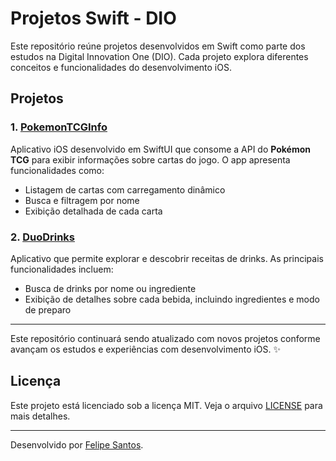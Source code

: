 # Projetos Swift - DIO

Este repositório reúne projetos desenvolvidos em Swift como parte dos estudos na Digital Innovation One (DIO). Cada projeto explora diferentes conceitos e funcionalidades do desenvolvimento iOS.

## Projetos

### 1. [PokemonTCGInfo](https://github.com/felipesantos17/PokemonTCGInfo)

Aplicativo iOS desenvolvido em SwiftUI que consome a API do **Pokémon TCG** para exibir informações sobre cartas do jogo. O app apresenta funcionalidades como:
- Listagem de cartas com carregamento dinâmico
- Busca e filtragem por nome
- Exibição detalhada de cada carta

### 2. [DuoDrinks](https://github.com/felipesantos17/DuoDrinks)

Aplicativo que permite explorar e descobrir receitas de drinks. As principais funcionalidades incluem:
- Busca de drinks por nome ou ingrediente
- Exibição de detalhes sobre cada bebida, incluindo ingredientes e modo de preparo

---

Este repositório continuará sendo atualizado com novos projetos conforme avançam os estudos e experiências com desenvolvimento iOS. ✨

## Licença

Este projeto está licenciado sob a licença MIT. Veja o arquivo [LICENSE](LICENSE) para mais detalhes.

---

Desenvolvido por [Felipe Santos](https://github.com/felipesantos17).

